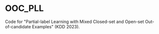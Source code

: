 # OOC_PLL
 Code for "Partial-label Learning with Mixed Closed-set and Open-set Out-of-candidate Examples" (KDD 2023).
